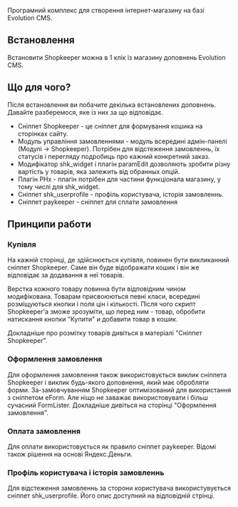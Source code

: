 Програмний комплекс для створення інтернет-магазину на базі Evolution CMS.

## Встановлення ##
Встановити Shopkeeper можна в 1 клік із магазину доповнень Evolution CMS.

## Що для чого? ##
Після встановлення ви побачите декілька встановлених доповнень. Давайте разберемося, яке із них за що відповідає.

- Cніппет Shopkeeper - це сніппет для формування кошика на сторінках сайту.
- Модуль управління замовленнями - модуль всередині адмін-панелі (Модулі -> Shopkeeper). Потрібен для відстеження замовленнь, їх статусів і перегляду подробиць про кажний конкретний заказ.
- Модифікатор shk_widget і плагін paramEdit дозволяють зробити різну вартість у товарів, яка залежить від обранных опцій.
- Плагін PHx - плагін потрібен для частини функціонала магазину, у тому числі для shk_widget.
- Сніппет shk_userprofile - профіль користувача, історія замовленнь.
- Сніппет paykeeper - сніппет для cплати замовлення


## Принципи работи ##

### Купівля ###
На кажній сторінці, де здійснюється купівля, повинен бути викликанний сніппет Shopkeeper. Саме він буде відображати кошик і він же відповідає за додавання в неї товарів.

Верстка кожного товару повинна бути відповідним чином модифікована. Товарам присвоюються певні класи, всередині розміщуються кнопки і поля цін і кількості. 
Після чого скрипт  Shopkeeper'а зможе зрозуміти, що перед ним - товар, обробити натискання кнопки "Купити" и добавити товар в кошик.

Докладніше про розмітку товарів дивіться в матеріалі "Сніппет Shopkeeper".

### Оформлення замовлення ###
Для оформлення замовлення також використовується виклик сніппета Shopkeeper і виклик будь-якого доповнення, який має обробляти форми. За-замовчуванням Shopkeeper оптимізований для використання з сніппетом eForm. Але ніщо не заважає використовувати і більш сучасний FormLister.
Докладніше дивіться на сторінці "Оформлення замовлення".

### Оплата замовлення ###
Для оплати використовується як правило сніппет paykeeper. Відомі також рішення на основі Яндекс.Деньги.

### Профіль користувача і історія замовленнь ###
Для відстеження замовленнь за сторони користувача використувується сніппет shk_userprofile. Його опис доступний на відповідній стрінці.
